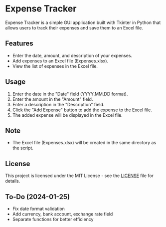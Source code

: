 # Expense Tracker

Expense Tracker is a simple GUI application built with Tkinter in Python that allows users to track their expenses and save them to an Excel file.

## Features
- Enter the date, amount, and description of your expenses.
- Add expenses to an Excel file (Expenses.xlsx).
- View the list of expenses in the Excel file.

## Usage

1. Enter the date in the "Date" field (YYYY.MM.DD format).
2. Enter the amount in the "Amount" field.
3. Enter a description in the "Description" field.
4. Click the "Add Expense" button to add the expense to the Excel file.
5. The added expense will be displayed in the Excel file.

## Note

- The Excel file (Expenses.xlsx) will be created in the same directory as the script.

## License

This project is licensed under the MIT License - see the [LICENSE](LICENSE) file for details.

## To-Do (2024-01-25)

- Fix date format validation
- Add currency, bank account, exchange rate field
- Separate functions for better efficiency
